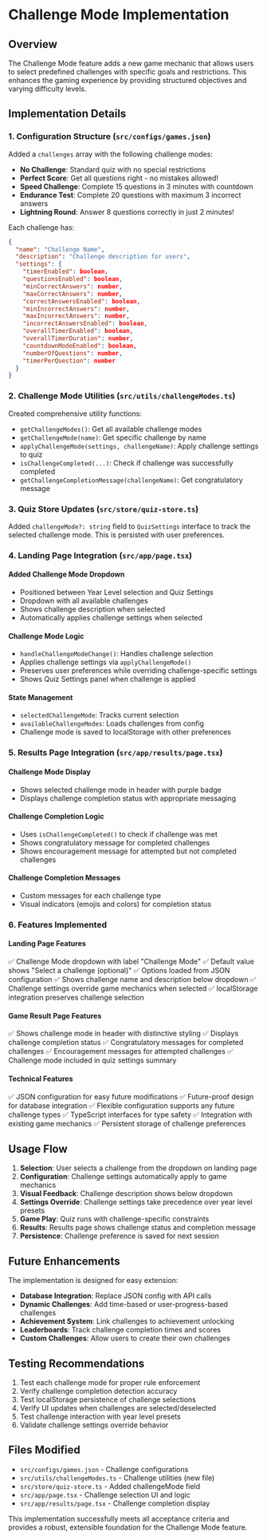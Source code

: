 # Challenge Mode Implementation

## Overview

The Challenge Mode feature adds a new game mechanic that allows users to select predefined challenges with specific goals and restrictions. This enhances the gaming experience by providing structured objectives and varying difficulty levels.

## Implementation Details

### 1. Configuration Structure (`src/configs/games.json`)

Added a `challenges` array with the following challenge modes:

- **No Challenge**: Standard quiz with no special restrictions
- **Perfect Score**: Get all questions right - no mistakes allowed!
- **Speed Challenge**: Complete 15 questions in 3 minutes with countdown
- **Endurance Test**: Complete 20 questions with maximum 3 incorrect answers
- **Lightning Round**: Answer 8 questions correctly in just 2 minutes!

Each challenge has:
```json
{
  "name": "Challenge Name",
  "description": "Challenge description for users",
  "settings": {
    "timerEnabled": boolean,
    "questionsEnabled": boolean,
    "minCorrectAnswers": number,
    "maxCorrectAnswers": number,
    "correctAnswersEnabled": boolean,
    "minIncorrectAnswers": number,
    "maxIncorrectAnswers": number,
    "incorrectAnswersEnabled": boolean,
    "overallTimerEnabled": boolean,
    "overallTimerDuration": number,
    "countdownModeEnabled": boolean,
    "numberOfQuestions": number,
    "timerPerQuestion": number
  }
}
```

### 2. Challenge Mode Utilities (`src/utils/challengeModes.ts`)

Created comprehensive utility functions:

- `getChallengeModes()`: Get all available challenge modes
- `getChallengeMode(name)`: Get specific challenge by name
- `applyChallengeMode(settings, challengeName)`: Apply challenge settings to quiz
- `isChallengeCompleted(...)`: Check if challenge was successfully completed
- `getChallengeCompletionMessage(challengeName)`: Get congratulatory message

### 3. Quiz Store Updates (`src/store/quiz-store.ts`)

Added `challengeMode?: string` field to `QuizSettings` interface to track the selected challenge mode. This is persisted with user preferences.

### 4. Landing Page Integration (`src/app/page.tsx`)

#### Added Challenge Mode Dropdown
- Positioned between Year Level selection and Quiz Settings
- Dropdown with all available challenges
- Shows challenge description when selected
- Automatically applies challenge settings when selected

#### Challenge Mode Logic
- `handleChallengeModeChange()`: Handles challenge selection
- Applies challenge settings via `applyChallengeMode()`
- Preserves user preferences while overriding challenge-specific settings
- Shows Quiz Settings panel when challenge is applied

#### State Management
- `selectedChallengeMode`: Tracks current selection
- `availableChallengeModes`: Loads challenges from config
- Challenge mode is saved to localStorage with other preferences

### 5. Results Page Integration (`src/app/results/page.tsx`)

#### Challenge Mode Display
- Shows selected challenge mode in header with purple badge
- Displays challenge completion status with appropriate messaging

#### Challenge Completion Logic
- Uses `isChallengeCompleted()` to check if challenge was met
- Shows congratulatory message for completed challenges
- Shows encouragement message for attempted but not completed challenges

#### Challenge Completion Messages
- Custom messages for each challenge type
- Visual indicators (emojis and colors) for completion status

### 6. Features Implemented

#### Landing Page Features
✅ Challenge Mode dropdown with label "Challenge Mode"
✅ Default value shows "Select a challenge (optional)" 
✅ Options loaded from JSON configuration
✅ Shows challenge name and description below dropdown
✅ Challenge settings override game mechanics when selected
✅ localStorage integration preserves challenge selection

#### Game Result Page Features
✅ Shows challenge mode in header with distinctive styling
✅ Displays challenge completion status
✅ Congratulatory messages for completed challenges
✅ Encouragement messages for attempted challenges
✅ Challenge mode included in quiz settings summary

#### Technical Features
✅ JSON configuration for easy future modifications
✅ Future-proof design for database integration
✅ Flexible configuration supports any future challenge types
✅ TypeScript interfaces for type safety
✅ Integration with existing game mechanics
✅ Persistent storage of challenge preferences

## Usage Flow

1. **Selection**: User selects a challenge from the dropdown on landing page
2. **Configuration**: Challenge settings automatically apply to game mechanics
3. **Visual Feedback**: Challenge description shows below dropdown
4. **Settings Override**: Challenge settings take precedence over year level presets
5. **Game Play**: Quiz runs with challenge-specific constraints
6. **Results**: Results page shows challenge status and completion message
7. **Persistence**: Challenge preference is saved for next session

## Future Enhancements

The implementation is designed for easy extension:

- **Database Integration**: Replace JSON config with API calls
- **Dynamic Challenges**: Add time-based or user-progress-based challenges
- **Achievement System**: Link challenges to achievement unlocking
- **Leaderboards**: Track challenge completion times and scores
- **Custom Challenges**: Allow users to create their own challenges

## Testing Recommendations

1. Test each challenge mode for proper rule enforcement
2. Verify challenge completion detection accuracy
3. Test localStorage persistence of challenge selections
4. Verify UI updates when challenges are selected/deselected
5. Test challenge interaction with year level presets
6. Validate challenge settings override behavior

## Files Modified

- `src/configs/games.json` - Challenge configurations
- `src/utils/challengeModes.ts` - Challenge utilities (new file)
- `src/store/quiz-store.ts` - Added challengeMode field
- `src/app/page.tsx` - Challenge selection UI and logic
- `src/app/results/page.tsx` - Challenge completion display

This implementation successfully meets all acceptance criteria and provides a robust, extensible foundation for the Challenge Mode feature.
